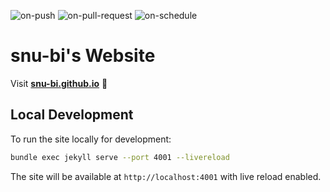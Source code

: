 ![on-push](../../actions/workflows/on-push.yaml/badge.svg)
  ![on-pull-request](../../actions/workflows/on-pull-request.yaml/badge.svg)
  ![on-schedule](../../actions/workflows/on-schedule.yaml/badge.svg)

  # snu-bi's Website

  Visit **[snu-bi.github.io](https://snu-bi.github.io)** 🚀

  ## Local Development

  To run the site locally for development:

  ```bash
  bundle exec jekyll serve --port 4001 --livereload
  ```

  The site will be available at `http://localhost:4001` with live reload enabled.

